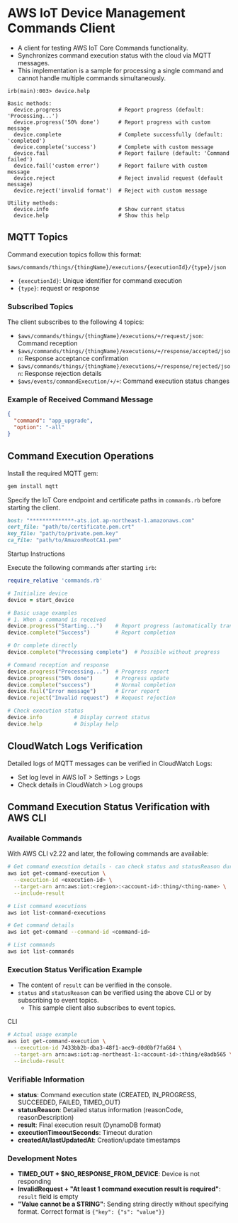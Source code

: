 # AWS IoT Device Management Commands Client

* A client for testing AWS IoT Core Commands functionality.
* Synchronizes command execution status with the cloud via MQTT messages.
* This implementation is a sample for processing a single command and cannot handle multiple commands simultaneously.

```
irb(main):003> device.help

Basic methods:
  device.progress                  # Report progress (default: 'Processing...')
  device.progress('50% done')      # Report progress with custom message
  device.complete                  # Complete successfully (default: 'completed')
  device.complete('success')       # Complete with custom message
  device.fail                      # Report failure (default: 'Command failed')
  device.fail('custom error')      # Report failure with custom message
  device.reject                    # Reject invalid request (default message)
  device.reject('invalid format')  # Reject with custom message

Utility methods:
  device.info                      # Show current status
  device.help                      # Show this help
```

## MQTT Topics
Command execution topics follow this format:
```
$aws/commands/things/{thingName}/executions/{executionId}/{type}/json
```

- `{executionId}`: Unique identifier for command execution
- `{type}`: request or response

### Subscribed Topics

The client subscribes to the following 4 topics:

- `$aws/commands/things/{thingName}/executions/+/request/json`: Command reception
- `$aws/commands/things/{thingName}/executions/+/response/accepted/json`: Response acceptance confirmation
- `$aws/commands/things/{thingName}/executions/+/response/rejected/json`: Response rejection details
- `$aws/events/commandExecution/+/+`: Command execution status changes

### Example of Received Command Message

```json
{
  "command": "app_upgrade",
  "option": "-all"
}
```

## Command Execution Operations

Install the required MQTT gem:

```bash
gem install mqtt
```

Specify the IoT Core endpoint and certificate paths in `commands.rb` before starting the client.

```ruby
host: "**************-ats.iot.ap-northeast-1.amazonaws.com"
cert_file: "path/to/certificate.pem.crt"
key_file: "path/to/private.pem.key"
ca_file: "path/to/AmazonRootCA1.pem"
```

Startup Instructions

Execute the following commands after starting `irb`:

```ruby
require_relative 'commands.rb'

# Initialize device
device = start_device

# Basic usage examples
# 1. When a command is received
device.progress("Starting...")    # Report progress (automatically transitions to IN_PROGRESS)
device.complete("Success")        # Report completion

# Or complete directly
device.complete("Processing complete")  # Possible without progress

# Command reception and response
device.progress("Processing...")  # Progress report
device.progress("50% done")       # Progress update
device.complete("success")        # Normal completion
device.fail("Error message")      # Error report
device.reject("Invalid request")  # Request rejection

# Check execution status
device.info          # Display current status
device.help          # Display help
```


## CloudWatch Logs Verification

Detailed logs of MQTT messages can be verified in CloudWatch Logs:
- Set log level in AWS IoT > Settings > Logs
- Check details in CloudWatch > Log groups

## Command Execution Status Verification with AWS CLI

### Available Commands

With AWS CLI v2.22 and later, the following commands are available:

```bash
# Get command execution details - can check status and statusReason during IN_PROGRESS
aws iot get-command-execution \
  --execution-id <execution-id> \
  --target-arn arn:aws:iot:<region>:<account-id>:thing/<thing-name> \
  --include-result

# List command executions
aws iot list-command-executions

# Get command details
aws iot get-command --command-id <command-id>

# List commands
aws iot list-commands
```

### Execution Status Verification Example

* The content of `result` can be verified in the console.
* `status` and `statusReason` can be verified using the above CLI or by subscribing to event topics.
  * This sample client also subscribes to event topics.

CLI

```bash
# Actual usage example
aws iot get-command-execution \
  --execution-id 7433bb2b-dba3-48f1-aec9-d0d0bf7fa684 \
  --target-arn arn:aws:iot:ap-northeast-1:<account-id>:thing/e8adb565 \
  --include-result
```


### Verifiable Information

- **status**: Command execution state (CREATED, IN_PROGRESS, SUCCEEDED, FAILED, TIMED_OUT)
- **statusReason**: Detailed status information (reasonCode, reasonDescription)
- **result**: Final execution result (DynamoDB format)
- **executionTimeoutSeconds**: Timeout duration
- **createdAt/lastUpdatedAt**: Creation/update timestamps


### Development Notes

- **TIMED_OUT + $NO_RESPONSE_FROM_DEVICE**: Device is not responding
- **InvalidRequest + "At least 1 command execution result is required"**: `result` field is empty
- **"Value cannot be a STRING"**: Sending string directly without specifying format. Correct format is `{"key": {"s": "value"}}`
